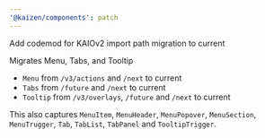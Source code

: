 ```yaml
---
'@kaizen/components': patch
---
```


Add codemod for KAIOv2 import path migration to current

Migrates Menu, Tabs, and Tooltip

- `Menu` from `/v3/actions` and `/next` to current
- `Tabs` from `/future` and `/next` to current
- `Tooltip` from `/v3/overlays`, `/future` and `/next` to current

This also captures `MenuItem`, `MenuHeader`, `MenuPopover`, `MenuSection`, `MenuTrugger`, `Tab`, `TabList`, `TabPanel` and `TooltipTrigger`.
